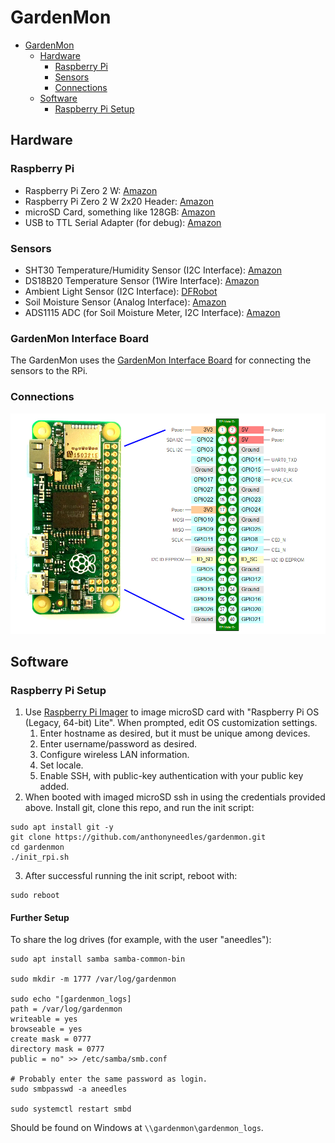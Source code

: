 # GardenMon

- [GardenMon](#gardenmon)
  - [Hardware](#hardware)
    - [Raspberry Pi](#raspberry-pi)
    - [Sensors](#sensors)
    - [Connections](#connections)
  - [Software](#software)
    - [Raspberry Pi Setup](#raspberry-pi-setup)

## Hardware

### Raspberry Pi
- Raspberry Pi Zero 2 W: [Amazon](https://a.co/d/aA3E14W) 
- Raspberry Pi Zero 2 W 2x20 Header: [Amazon](https://a.co/d/92REUrK)
- microSD Card, something like 128GB: [Amazon](https://a.co/d/crgGpk7)
- USB to TTL Serial Adapter (for debug): [Amazon](https://a.co/d/1D9rg9l)

### Sensors
- SHT30 Temperature/Humidity Sensor (I2C Interface): [Amazon](https://a.co/d/8ex6dXB)
- DS18B20 Temperature Sensor (1Wire Interface): [Amazon](https://a.co/d/eyS4yjb)
- Ambient Light Sensor (I2C Interface): [DFRobot](https://www.dfrobot.com/product-2664.html)
- Soil Moisture Sensor (Analog Interface): [Amazon](https://a.co/d/6MesPOF)
- ADS1115 ADC (for Soil Moisture Meter, I2C Interface): [Amazon](https://a.co/d/3aM6eM3)

### GardenMon Interface Board

The GardenMon uses the [GardenMon Interface Board](https://github.com/anthonyneedles/gardenmon-interfaceboard) for connecting the sensors to the RPi.

### Connections

![rpi_zero2w_pinout.png](rpi_zero2w_pinout.png)

## Software

### Raspberry Pi Setup

1. Use [Raspberry Pi Imager](https://www.raspberrypi.com/software/) to image microSD card with "Raspberry Pi OS (Legacy, 64-bit) Lite". When prompted, edit OS customization settings.
   1.  Enter hostname as desired, but it must be unique among devices.
   2.  Enter username/password as desired.
   3.  Configure wireless LAN information.
   4.  Set locale.
   5.  Enable SSH, with public-key authentication with your public key added.
2. When booted with imaged microSD ssh in using the credentials provided above. Install git, clone this repo, and run the init script:
```
sudo apt install git -y
git clone https://github.com/anthonyneedles/gardenmon.git
cd gardenmon
./init_rpi.sh
``` 
3. After successful running the init script, reboot with:
```
sudo reboot
```

#### Further Setup

To share the log drives (for example, with the user "aneedles"):

```
sudo apt install samba samba-common-bin

sudo mkdir -m 1777 /var/log/gardenmon

sudo echo "[gardenmon_logs]
path = /var/log/gardenmon
writeable = yes
browseable = yes
create mask = 0777
directory mask = 0777
public = no" >> /etc/samba/smb.conf

# Probably enter the same password as login.
sudo smbpasswd -a aneedles

sudo systemctl restart smbd
```

Should be found on Windows at `\\gardenmon\gardenmon_logs`.
